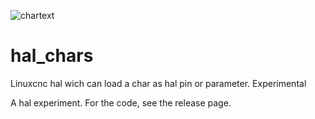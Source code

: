 ![chartext](https://user-images.githubusercontent.com/44880102/124286070-8f9e1000-db1c-11eb-8c83-75fba1469e9a.png)
# hal_chars
Linuxcnc hal wich can load a char as hal pin or parameter. Experimental

A hal experiment.
For the code, see the release page.

